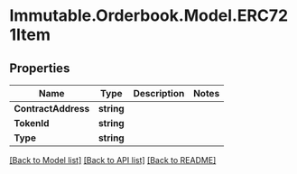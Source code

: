 # Immutable.Orderbook.Model.ERC721Item

## Properties

 Name                | Type       | Description | Notes 
---------------------|------------|-------------|-------
 **ContractAddress** | **string** |             |
 **TokenId**         | **string** |             |
 **Type**            | **string** |             |

[[Back to Model list]](../README.md#documentation-for-models) [[Back to API list]](../README.md#documentation-for-api-endpoints) [[Back to README]](../README.md)

